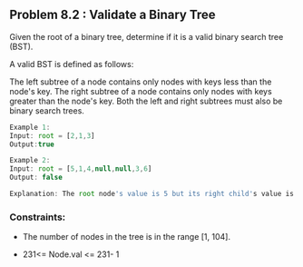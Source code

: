 ## Problem 8.2 : Validate a Binary Tree

Given the root of a binary tree, determine if it is a valid binary search tree (BST).

A valid BST is defined as follows:

The left subtree of a node contains only nodes with keys less than the node's key. The right subtree of a node contains only nodes with keys greater than the node's key. Both the left and right subtrees must also be binary search trees.

``` js
Example 1:
Input: root = [2,1,3]
Output:true

Example 2:
Input: root = [5,1,4,null,null,3,6]
Output: false

Explanation: The root node's value is 5 but its right child's value is 4.

```
### Constraints:
- The number of nodes in the tree is in the range
[1, 104].

- 231<= Node.val <= 231- 1